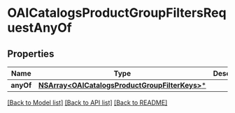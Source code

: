 # OAICatalogsProductGroupFiltersRequestAnyOf

## Properties
Name | Type | Description | Notes
------------ | ------------- | ------------- | -------------
**anyOf** | [**NSArray&lt;OAICatalogsProductGroupFilterKeys&gt;***](OAICatalogsProductGroupFilterKeys.md) |  | 

[[Back to Model list]](../README.md#documentation-for-models) [[Back to API list]](../README.md#documentation-for-api-endpoints) [[Back to README]](../README.md)


